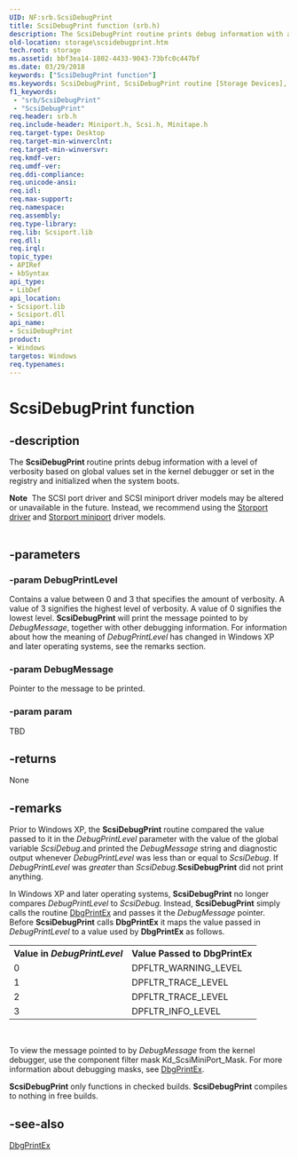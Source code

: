 ```yaml
---
UID: NF:srb.ScsiDebugPrint
title: ScsiDebugPrint function (srb.h)
description: The ScsiDebugPrint routine prints debug information with a level of verbosity based on global values set in the kernel debugger or set in the registry and initialized when the system boots.
old-location: storage\scsidebugprint.htm
tech.root: storage
ms.assetid: bbf3ea14-1802-4433-9043-73bfc0c447bf
ms.date: 03/29/2018
keywords: ["ScsiDebugPrint function"]
ms.keywords: ScsiDebugPrint, ScsiDebugPrint routine [Storage Devices], scsiprt_ef011e55-85be-4ec8-8ba3-3838417bcd15.xml, srb/ScsiDebugPrint, storage.scsidebugprint
f1_keywords:
 - "srb/ScsiDebugPrint"
 - "ScsiDebugPrint"
req.header: srb.h
req.include-header: Miniport.h, Scsi.h, Minitape.h
req.target-type: Desktop
req.target-min-winverclnt: 
req.target-min-winversvr: 
req.kmdf-ver: 
req.umdf-ver: 
req.ddi-compliance: 
req.unicode-ansi: 
req.idl: 
req.max-support: 
req.namespace: 
req.assembly: 
req.type-library: 
req.lib: Scsiport.lib
req.dll: 
req.irql: 
topic_type:
- APIRef
- kbSyntax
api_type:
- LibDef
api_location:
- Scsiport.lib
- Scsiport.dll
api_name:
- ScsiDebugPrint
product:
- Windows
targetos: Windows
req.typenames: 
---
```


# ScsiDebugPrint function


## -description


The <b>ScsiDebugPrint</b> routine prints debug information with a level of verbosity based on global values set in the kernel debugger or set in the registry and initialized when the system boots. 
<div class="alert"><b>Note</b>  The SCSI port driver and SCSI miniport driver models may be altered or unavailable in the future. Instead, we recommend using the <a href="https://docs.microsoft.com/windows-hardware/drivers/storage/storport-driver">Storport driver</a> and <a href="https://docs.microsoft.com/windows-hardware/drivers/storage/storport-miniport-drivers">Storport miniport</a> driver models.</div><div> </div>

## -parameters




### -param DebugPrintLevel

Contains a value between 0 and 3 that specifies the amount of verbosity. A value of 3 signifies the highest level of verbosity. A value of 0 signifies the lowest level. <b>ScsiDebugPrint</b> will print the message pointed to by <i>DebugMessage</i>, together with other debugging information. For information about how the meaning of <i>DebugPrintLevel </i>has changed in Windows XP and later operating systems, see the remarks section.  


### -param DebugMessage

Pointer to the message to be printed. 


### -param param

TBD




## -returns



None




## -remarks



Prior to Windows XP, the <b>ScsiDebugPrint</b> routine compared the value passed to it in the <i>DebugPrintLevel </i>parameter with the value of the global variable <i>ScsiDebug</i>.and printed the <i>DebugMessage </i>string and diagnostic output whenever <i>DebugPrintLevel</i> was less than or equal to <i>ScsiDebug</i>. If <i>DebugPrintLevel</i> was <i>greater</i> than <i>ScsiDebug</i>.<b>ScsiDebugPrint</b> did not print anything. 

In Windows XP and later operating systems, <b>ScsiDebugPrint</b> no longer compares <i>DebugPrintLevel </i>to <i>ScsiDebug. </i>Instead, <b>ScsiDebugPrint</b> simply calls the routine <a href="https://docs.microsoft.com/windows-hardware/drivers/ddi/wdm/nf-wdm-dbgprintex">DbgPrintEx</a> and passes it the <i>DebugMessage </i>pointer. Before <b>ScsiDebugPrint</b> calls <b>DbgPrintEx</b> it maps the value passed in <i>DebugPrintLevel </i>to a value used by <b>DbgPrintEx</b> as follows. 

<table>
<tr>
<th>Value in <i>DebugPrintLevel</i></th>
<th>Value Passed to DbgPrintEx</th>
</tr>
<tr>
<td>
0

</td>
<td>
DPFLTR_WARNING_LEVEL

</td>
</tr>
<tr>
<td>
1

</td>
<td>
DPFLTR_TRACE_LEVEL

</td>
</tr>
<tr>
<td>
2

</td>
<td>
DPFLTR_TRACE_LEVEL

</td>
</tr>
<tr>
<td>
3

</td>
<td>
DPFLTR_INFO_LEVEL

</td>
</tr>
</table>
 

To view the message pointed to by <i>DebugMessage </i>from the kernel debugger, use the component filter mask Kd_ScsiMiniPort_Mask. For more information about debugging masks, see <a href="https://docs.microsoft.com/windows-hardware/drivers/ddi/wdm/nf-wdm-dbgprintex">DbgPrintEx</a>. 

<b>ScsiDebugPrint</b> only functions in checked builds. <b>ScsiDebugPrint</b> compiles to nothing in free builds. 




## -see-also




<a href="https://docs.microsoft.com/windows-hardware/drivers/ddi/wdm/nf-wdm-dbgprintex">DbgPrintEx</a>
 

 

